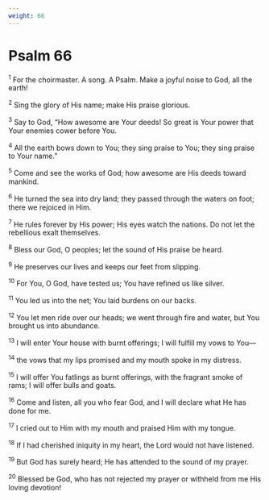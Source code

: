 ```yaml
---
weight: 66
---
```


# Psalm 66

<sup>1</sup> For the choirmaster. A song. A Psalm. Make a joyful noise to God, all the earth! 

<sup>2</sup> Sing the glory of His name; make His praise glorious. 

<sup>3</sup> Say to God, “How awesome are Your deeds! So great is Your power that Your enemies cower before You. 

<sup>4</sup> All the earth bows down to You; they sing praise to You; they sing praise to Your name.” 

<sup>5</sup> Come and see the works of God; how awesome are His deeds toward mankind. 

<sup>6</sup> He turned the sea into dry land; they passed through the waters on foot; there we rejoiced in Him. 

<sup>7</sup> He rules forever by His power; His eyes watch the nations. Do not let the rebellious exalt themselves. 

<sup>8</sup> Bless our God, O peoples; let the sound of His praise be heard. 

<sup>9</sup> He preserves our lives and keeps our feet from slipping. 

<sup>10</sup> For You, O God, have tested us; You have refined us like silver. 

<sup>11</sup> You led us into the net; You laid burdens on our backs. 

<sup>12</sup> You let men ride over our heads; we went through fire and water, but You brought us into abundance. 

<sup>13</sup> I will enter Your house with burnt offerings; I will fulfill my vows to You— 

<sup>14</sup> the vows that my lips promised and my mouth spoke in my distress. 

<sup>15</sup> I will offer You fatlings as burnt offerings, with the fragrant smoke of rams; I will offer bulls and goats. 

<sup>16</sup> Come and listen, all you who fear God, and I will declare what He has done for me. 

<sup>17</sup> I cried out to Him with my mouth and praised Him with my tongue. 

<sup>18</sup> If I had cherished iniquity in my heart, the Lord would not have listened. 

<sup>19</sup> But God has surely heard; He has attended to the sound of my prayer. 

<sup>20</sup> Blessed be God, who has not rejected my prayer or withheld from me His loving devotion! 


